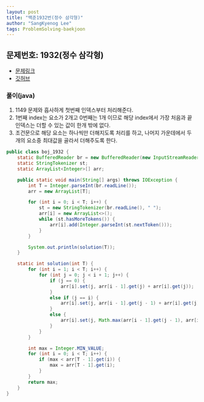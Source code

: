 ```yaml
---
layout: post
title: "백준1932번(정수 삼각형)"
author: "SangKyenog Lee"
tags: ProblemSolving-baekjoon
---
```


## 문제번호: 1932(정수 삼각형)
- [문제링크](https://www.acmicpc.net/problem/1932)
- [깃허브](https://github.com/sksk713/PS/tree/master/Solve003/1932.java)

### 풀이(java)
1. 1149 문제와 흡사하게 첫번째 인덱스부터 처리해준다.
2. 1번째 index는 요소가 2개고 0번째는 1개 이므로 해당 index에서 가장 처음과 끝 인덱스는 더할 수 있는 값이 한개 밖에 없다.
3. 조건문으로 해당 요소는 하나씩만 더해지도록 처리를 하고, 나머지 가운데에서 두 개의 요소중 최대값을 골라서 더해주도록 한다.


```java
public class boj_1932 {
    static BufferedReader br = new BufferedReader(new InputStreamReader(System.in));
    static StringTokenizer st;
    static ArrayList<Integer>[] arr;

    public static void main(String[] args) throws IOException {
        int T = Integer.parseInt(br.readLine());
        arr = new ArrayList[T];

        for (int i = 0; i < T; i++) {
            st = new StringTokenizer(br.readLine(), " ");
            arr[i] = new ArrayList<>();
            while (st.hasMoreTokens()) {
                arr[i].add(Integer.parseInt(st.nextToken()));
            }
        }

        System.out.println(solution(T));
    }

    static int solution(int T) {
        for (int i = 1; i < T; i++) {
            for (int j = 0; j < i + 1; j++) {
                if (j == 0) {
                    arr[i].set(j, arr[i - 1].get(j) + arr[i].get(j));
                }
                else if (j == i) {
                    arr[i].set(j, arr[i - 1].get(j - 1) + arr[i].get(j));
                }
                else {
                    arr[i].set(j, Math.max(arr[i - 1].get(j - 1), arr[i - 1].get(j)) + arr[i].get(j));
                }
            }
        }

        int max = Integer.MIN_VALUE;
        for (int i = 0; i < T; i++) {
            if (max < arr[T - 1].get(i)) {
                max = arr[T - 1].get(i);
            }
        }
        return max;
    }
}
```